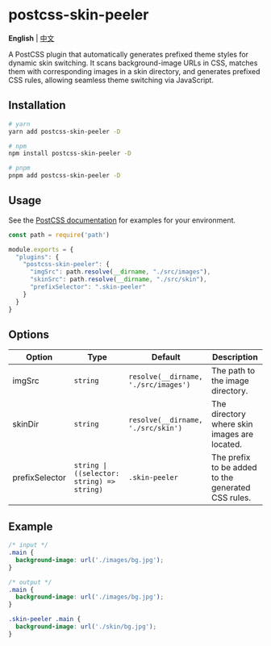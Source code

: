 # postcss-skin-peeler

**English** | [中文](./README.zh-CN.md)

A PostCSS plugin that automatically generates prefixed theme styles for dynamic skin switching. It scans background-image URLs in CSS, matches them with corresponding images in a skin directory, and generates prefixed CSS rules, allowing seamless theme switching via JavaScript.

## Installation

```bash
# yarn
yarn add postcss-skin-peeler -D

# npm
npm install postcss-skin-peeler -D

# pnpm
pnpm add postcss-skin-peeler -D
```

## Usage

See the [PostCSS documentation](https://github.com/postcss/postcss#usage) for examples for your environment.

```js
const path = require('path')

module.exports = {
  "plugins": {
    "postcss-skin-peeler": {
      "imgSrc": path.resolve(__dirname, "./src/images"),
      "skinSrc": path.resolve(__dirname, "./src/skin"),
      "prefixSelector": ".skin-peeler"
    }
  }
}
```

## Options

| Option    | Type     | Default | Description                                                                     |
| --------- | -------- | ------- | ----------------------------------------------------------------                |
| imgSrc    | `string`   |    `resolve(__dirname, './src/images')`     | The path to the image directory.                                                 |
| skinDir   | `string`   |     `resolve(__dirname, './src/skin')`    | The directory where skin images are located.                                     |
| prefixSelector    | `string \| ((selector: string) => string)`   |     `.skin-peeler`    | The prefix to be added to the generated CSS rules.                               |

## Example

```css
/* input */
.main {
  background-image: url('./images/bg.jpg');
}

/* output */
.main {
  background-image: url('./images/bg.jpg');
}

.skin-peeler .main {
  background-image: url('./skin/bg.jpg');
}
```
